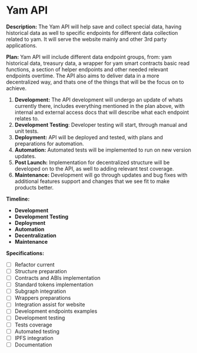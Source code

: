 # **Yam API**

**Description:** The Yam API will help save and collect special data, having historical data as well to specific endpoints for different data collection related to yam. It will serve the website mainly and other 3rd party applications.

**Plan:** Yam API will include different data endpoint groups, from: yam historical data, treasury data, a wrapper for yam smart contracts basic read functions, a section of helper endpoints and other needed relevant endpoints overtime. The API also aims to deliver data in a more decentralized way, and thats one of the things that will be the focus on to achieve.

1. **Development:** The API development will undergo an update of whats currently there, includes everything mentioned in the plan above, with internal and external access docs that will describe what each endpoint relates to.
2. **Development Testing**: Developer testing will start, through manual and unit tests.
3. **Deployment:** API will be deployed and tested, with plans and preparations for automation.
4. **Automation:** Automated tests will be implemented to run on new version updates.
5. **Post Launch:** Implementation for decentralized structure will be developed on to the API, as well to adding relevant test coverage.
6. **Maintenance:** Development will go through updates and bug fixes with additional features support and changes that we see fit to make products better.

**Timeline:**
  - **Development**
  - **Development Testing**
  - **Deployment**
  - **Automation**
  - **Decentralization**
  - **Maintenance**

**Specifications:**
- [ ] Refactor current
- [ ] Structure preparation
- [ ] Contracts and ABIs implementation
- [ ] Standard tokens implementation
- [ ] Subgraph integration
- [ ] Wrappers preparations
- [ ] Integration assist for website
- [ ] Development endpoints examples
- [ ] Development testing
- [ ] Tests coverage
- [ ] Automated testing
- [ ] IPFS integration
- [ ] Documentation
